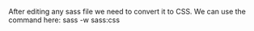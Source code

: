 After editing any sass file we need to convert it to CSS. We can use the command here:
sass -w sass:css